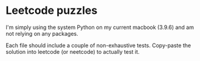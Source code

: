 # Leetcode puzzles

I'm simply using the system Python on my current macbook (3.9.6) and am not relying on any packages.

Each file should include a couple of non-exhaustive tests. Copy-paste the solution into leetcode (or neetcode) to actually test it.
